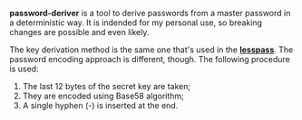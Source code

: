 **password-deriver** is a tool to derive passwords from a master password in a deterministic way. It is indended for my personal use, so breaking changes are possible and even likely.

The key derivation method is the same one that's used in the [**lesspass**](https://github.com/lesspass/lesspass).
The password encoding approach is different, though. The following procedure is used:

1. The last 12 bytes of the secret key are taken;
2. They are encoded using Base58 algorithm;
3. A single hyphen (-) is inserted at the end.
